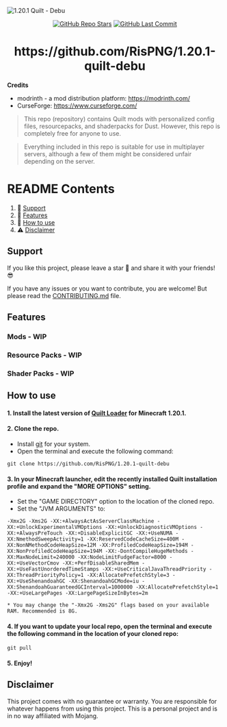 ![1.20.1 Quilt - Debu](https://quiltmc.org/assets/img/banner.svg)
<p align="center">
<a href="https://github.com/RisPNG/1.20.1-quilt-debu/stargazers"><img alt="GitHub Repo Stars" src="https://img.shields.io/github/stars/RisPNG/1.20.1-quilt-debu?style=flat&color=limegreen"></a>
<a href="https://github.com/RisPNG/1.20.1-quilt-debu"><img alt="GitHub Last Commit" src="https://img.shields.io/github/last-commit/RisPNG/1.20.1-quilt-debu?style=flat&color=lightyellow"></a>
</p>

<h1 align="center">https://github.com/RisPNG/1.20.1-quilt-debu</h1>

**Credits**
- modrinth - a mod distribution platform: https://modrinth.com/
- CurseForge: https://www.curseforge.com/

> This repo (repository) contains Quilt mods with personalized config files, resourcepacks, and shaderpacks for Dust. However, this repo is completely free for anyone to use.

> Everything included in this repo is suitable for use in multiplayer servers, although a few of them might be considered unfair depending on the server.

# README Contents
1. 🤝 [Support](#support)
3. 🧾 [Features](#features)
4. 🧐 [How to use](#how-to-use)
10. ⚠️ [Disclaimer](#disclaimer)

## Support
If you like this project, please leave a star 🌟 and share it with your friends! 😎

If you have any issues or you want to contribute, you are welcome! But please read the [CONTRIBUTING.md](https://github.com/RisPNG/1.20.1-quilt-debu/CONTRIBUTING.md) file.

## Features
### Mods - WIP
### Resource Packs - WIP
### Shader Packs - WIP

## How to use
#### 1. Install the latest version of [Quilt Loader](https://quiltmc.org/en/install/) for Minecraft 1.20.1.
#### 2. Clone the repo.
* Install [git](https://git-scm.com/downloads) for your system.
* Open the terminal and execute the following command:
```
git clone https://github.com/RisPNG/1.20.1-quilt-debu
```
#### 3. In your Minecraft launcher, edit the recently installed Quilt installation profile and expand the "MORE OPTIONS" setting.
* Set the "GAME DIRECTORY" option to the location of the cloned repo.
* Set the "JVM ARGUMENTS" to:
```
-Xmx2G -Xms2G -XX:+AlwaysActAsServerClassMachine -XX:+UnlockExperimentalVMOptions -XX:+UnlockDiagnosticVMOptions -XX:+AlwaysPreTouch -XX:+DisableExplicitGC -XX:+UseNUMA -XX:NmethodSweepActivity=1 -XX:ReservedCodeCacheSize=400M -XX:NonNMethodCodeHeapSize=12M -XX:ProfiledCodeHeapSize=194M -XX:NonProfiledCodeHeapSize=194M -XX:-DontCompileHugeMethods -XX:MaxNodeLimit=240000 -XX:NodeLimitFudgeFactor=8000 -XX:+UseVectorCmov -XX:+PerfDisableSharedMem -XX:+UseFastUnorderedTimeStamps -XX:+UseCriticalJavaThreadPriority -XX:ThreadPriorityPolicy=1 -XX:AllocatePrefetchStyle=3 -XX:+UseShenandoahGC -XX:ShenandoahGCMode=iu -XX:ShenandoahGuaranteedGCInterval=1000000 -XX:AllocatePrefetchStyle=1 -XX:+UseLargePages -XX:LargePageSizeInBytes=2m
```
	* You may change the "-Xmx2G -Xms2G" flags based on your available RAM. Recommended is 8G.
#### 4. If you want to update your local repo, open the terminal and execute the following command in the location of your cloned repo:
```
git pull
```
#### 5. Enjoy!

## Disclaimer
This project comes with no guarantee or warranty. You are responsible for whatever happens from using this project. This is a personal project and is in no way affiliated with Mojang.
